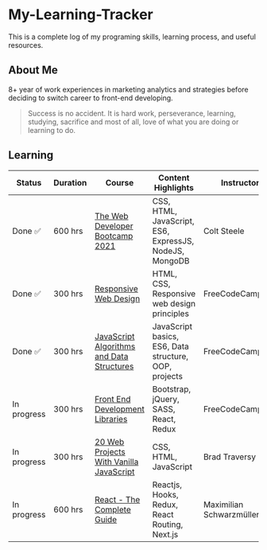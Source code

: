 # My-Learning-Tracker
This is a complete log of my programing skills, learning process, and useful resources.

## About Me
8+ year of work experiences in marketing analytics and strategies before deciding to switch career to front-end developing.  

> Success is no accident. It is hard work, perseverance, learning, studying, sacrifice and most of all, love of what you are doing or learning to do.

## Learning

|    Status     |     Duration     |     Course    |   Content Highlights |  Instructor  |
| ------------- | ------------- | ------------- | ------------- | ------------- |
| Done :white_check_mark: | 600 hrs  | [The Web Developer Bootcamp 2021](https://www.udemy.com/course/the-web-developer-bootcamp/)  | CSS, HTML, JavaScript, ES6, ExpressJS, NodeJS, MongoDB | Colt Steele  |
| Done :white_check_mark: | 300 hrs  | [Responsive Web Design](https://www.freecodecamp.org/learn/responsive-web-design/)  | HTML, CSS, Responsive web design principles | FreeCodeCamp.org |
| Done :white_check_mark: | 300 hrs  | [JavaScript Algorithms and Data Structures](https://www.freecodecamp.org/learn/javascript-algorithms-and-data-structures/)  | JavaScript basics, ES6, Data structure, OOP, projects| FreeCodeCamp.org |
| In progress | 300 hrs  | [Front End Development Libraries](https://www.freecodecamp.org/learn/front-end-libraries/)  | Bootstrap, jQuery, SASS, React, Redux| FreeCodeCamp.org |
| In progress | 300 hrs  | [20 Web Projects With Vanilla JavaScript](https://www.udemy.com/course/web-projects-with-vanilla-javascript/)  | CSS, HTML, JavaScript | Brad Traversy |
| In progress | 600 hrs  | [React - The Complete Guide](https://www.udemy.com/course/react-the-complete-guide-incl-redux/)  | Reactjs, Hooks, Redux, React Routing, Next.js | Maximilian Schwarzmüller |



